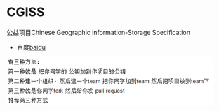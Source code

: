 # CGISS
公益项目Chinese Geographic information-Storage Specification

* 百度[baidu](http://www.baidu.com)

![图像](png/MutipleWorker.png)
